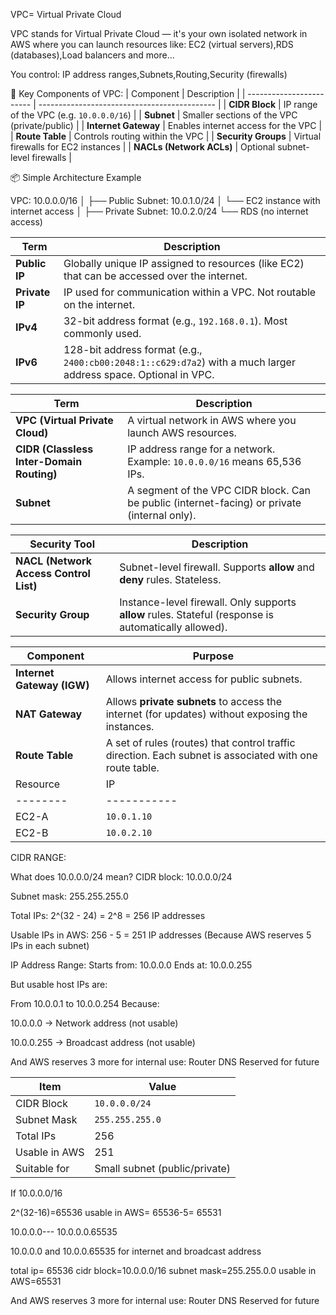 VPC= Virtual Private Cloud

VPC stands for Virtual Private Cloud — it's your own isolated network in AWS where you can launch resources like:
EC2 (virtual servers),RDS (databases),Load balancers and more...

You control: IP address ranges,Subnets,Routing,Security (firewalls)

🧱 Key Components of VPC:
| Component                | Description                                  |
| ------------------------ | -------------------------------------------- |
| **CIDR Block**           | IP range of the VPC (e.g. `10.0.0.0/16`)     |
| **Subnet**               | Smaller sections of the VPC (private/public) |
| **Internet Gateway**     | Enables internet access for the VPC          |
| **Route Table**          | Controls routing within the VPC              |
| **Security Groups**      | Virtual firewalls for EC2 instances          |
| **NACLs (Network ACLs)** | Optional subnet-level firewalls              |

📦 Simple Architecture Example

VPC: 10.0.0.0/16
│
├── Public Subnet: 10.0.1.0/24
│   └── EC2 instance with internet access
│
├── Private Subnet: 10.0.2.0/24
    └── RDS (no internet access)

| Term           | Description                                                                                                     |
| -------------- | --------------------------------------------------------------------------------------------------------------- |
| **Public IP**  | Globally unique IP assigned to resources (like EC2) that can be accessed over the internet.                     |
| **Private IP** | IP used for communication within a VPC. Not routable on the internet.                                           |
| **IPv4**       | 32-bit address format (e.g., `192.168.0.1`). Most commonly used.                                                |
| **IPv6**       | 128-bit address format (e.g., `2400:cb00:2048:1::c629:d7a2`) with a much larger address space. Optional in VPC. |

| Term                                      | Description                                                                                  |
| ----------------------------------------- | -------------------------------------------------------------------------------------------- |
| **VPC (Virtual Private Cloud)**           | A virtual network in AWS where you launch AWS resources.                                     |
| **CIDR (Classless Inter-Domain Routing)** | IP address range for a network. Example: `10.0.0.0/16` means 65,536 IPs.                     |
| **Subnet**                                | A segment of the VPC CIDR block. Can be public (internet-facing) or private (internal only). |

| Security Tool                          | Description                                                                                           |
| -------------------------------------- | ----------------------------------------------------------------------------------------------------- |
| **NACL (Network Access Control List)** | Subnet-level firewall. Supports **allow** and **deny** rules. Stateless.                              |
| **Security Group**                     | Instance-level firewall. Only supports **allow** rules. Stateful (response is automatically allowed). |

| Component                  | Purpose                                                                                                 |
| -------------------------- | ------------------------------------------------------------------------------------------------------- |
| **Internet Gateway (IGW)** | Allows internet access for public subnets.                                                              |
| **NAT Gateway**            | Allows **private subnets** to access the internet (for updates) without exposing the instances.         |
| **Route Table**            | A set of rules (routes) that control traffic direction. Each subnet is associated with one route table. |
| Resource | IP          | Subnet  | Access                                 |
| -------- | ----------- | ------- | -------------------------------------- |
| EC2-A    | `10.0.1.10` | Public  | Has Public IP, Internet access via IGW |
| EC2-B    | `10.0.2.10` | Private | Uses NAT Gateway for internet access   |

CIDR RANGE:

What does 10.0.0.0/24 mean?
CIDR block: 10.0.0.0/24

Subnet mask: 255.255.255.0

Total IPs:
2^(32 - 24) = 2^8 = 256 IP addresses

Usable IPs in AWS:
256 - 5 = 251 IP addresses
(Because AWS reserves 5 IPs in each subnet)

IP Address Range:
Starts from: 10.0.0.0
Ends at: 10.0.0.255

But usable host IPs are:

From 10.0.0.1 to 10.0.0.254
Because:

10.0.0.0 → Network address (not usable)

10.0.0.255 → Broadcast address (not usable)

And AWS reserves 3 more for internal use:
Router
DNS
Reserved for future

| Item          | Value                         |
| ------------- | ----------------------------- |
| CIDR Block    | `10.0.0.0/24`                 |
| Subnet Mask   | `255.255.255.0`               |
| Total IPs     | 256                           |
| Usable in AWS | 251                           |
| Suitable for  | Small subnet (public/private) |


If 10.0.0.0/16

2^(32-16)=65536
usable in AWS= 65536-5= 65531

10.0.0.0--- 10.0.0.0.65535

10.0.0.0 and 10.0.0.65535 for internet and broadcast address

total ip= 65536
cidr block=10.0.0.0/16
subnet mask=255.255.0.0
usable in AWS=65531

And AWS reserves 3 more for internal use:
Router
DNS
Reserved for future




